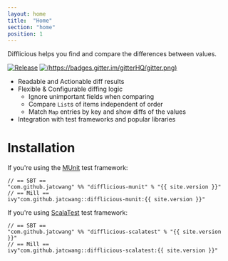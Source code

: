 ```yaml
---
layout: home
title:  "Home"
section: "home"
position: 1
---
```


Difflicious helps you find and compare the differences between values.

[![Release](https://img.shields.io/nexus/r/com.github.jatcwang/difflicious-munit_2.13?server=https%3A%2F%2Foss.sonatype.org)](https://oss.sonatype.org/content/repositories/releases/com/github/jatcwang/difflicious-munit_2.13/)
[![(https://badges.gitter.im/gitterHQ/gitter.png)](https://badges.gitter.im/Join%20Chat.svg)](https://gitter.im/jatcwang/difflicious)

- Readable and Actionable diff results
- Flexible & Configurable diffing logic
  - Ignore unimportant fields when comparing
  - Compare `List`s of items independent of order
  - Match `Map` entries by key and show diffs of the values
- Integration with test frameworks and popular libraries

# Installation

If you're using the [MUnit](https://scalameta.org/munit/) test framework:
```
// == SBT ==
"com.github.jatcwang" %% "difflicious-munit" % "{{ site.version }}" 
// == Mill == 
ivy"com.github.jatcwang::difflicious-munit:{{ site.version }}"
```

If you're using [ScalaTest](https://www.scalatest.org/) test framework:
```
// == SBT ==
"com.github.jatcwang" %% "difflicious-scalatest" % "{{ site.version }}" 
// == Mill == 
ivy"com.github.jatcwang::difflicious-scalatest:{{ site.version }}"
```
